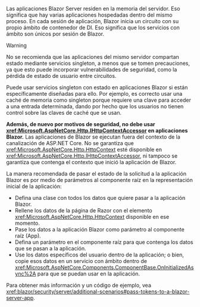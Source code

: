 Las aplicaciones Blazor Server residen en la memoria del servidor. Eso significa que hay varias aplicaciones hospedadas dentro del mismo proceso. En cada sesión de aplicación, Blazor inicia un circuito con su propio ámbito de contenedor de DI. Eso significa que los servicios con ámbito son únicos por sesión de Blazor.

> [!WARNING]
> No se recomienda que las aplicaciones del mismo servidor compartan estado mediante servicios singleton, a menos que se tomen precauciones, ya que esto puede incorporar vulnerabilidades de seguridad, como la pérdida de estado de usuario entre circuitos.

Puede usar servicios singleton con estado en aplicaciones Blazor si están específicamente diseñadas para ello. Por ejemplo, es correcto usar una caché de memoria como singleton porque requiere una clave para acceder a una entrada determinada, dando por hecho que los usuarios no tienen control sobre las claves de caché que se usan.

**Además, de nuevo por motivos de seguridad, no debe usar <xref:Microsoft.AspNetCore.Http.IHttpContextAccessor> en aplicaciones Blazor.** Las aplicaciones de Blazor se ejecutan fuera del contexto de la canalización de ASP.NET Core. No se garantiza que <xref:Microsoft.AspNetCore.Http.HttpContext> esté disponible en <xref:Microsoft.AspNetCore.Http.IHttpContextAccessor>, ni tampoco se garantiza que contenga el contexto que inició la aplicación de Blazor.

La manera recomendada de pasar el estado de la solicitud a la aplicación Blazor es por medio de parámetros al componente raíz en la representación inicial de la aplicación:

* Defina una clase con todos los datos que quiere pasar a la aplicación Blazor.
* Rellene los datos de la página de Razor con el elemento <xref:Microsoft.AspNetCore.Http.HttpContext> disponible en ese momento.
* Pase los datos a la aplicación Blazor como parámetro al componente raíz (App).
* Defina un parámetro en el componente raíz para que contenga los datos que se pasan a la aplicación.
* Use los datos específicos del usuario dentro de la aplicación; o bien, copie esos datos en un servicio con ámbito dentro de <xref:Microsoft.AspNetCore.Components.ComponentBase.OnInitializedAsync%2A> para que se puedan usar en la aplicación.

Para obtener más información y un código de ejemplo, vea <xref:blazor/security/server/additional-scenarios#pass-tokens-to-a-blazor-server-app>.
